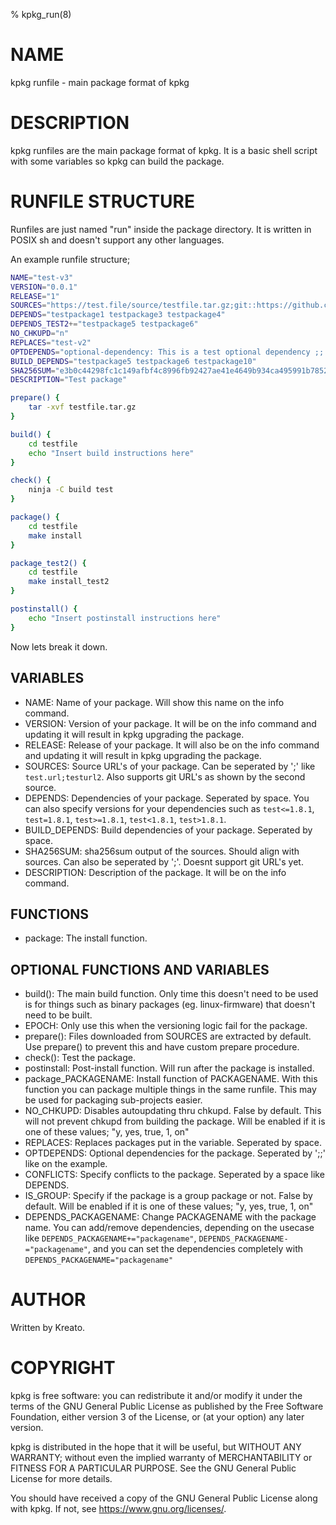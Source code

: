 % kpkg_run(8)

# NAME
kpkg runfile - main package format of kpkg

# DESCRIPTION
kpkg runfiles are the main package format of kpkg. It is a basic shell script with some variables so kpkg can build the package.

# RUNFILE STRUCTURE

Runfiles are just named "run" inside the package directory. It is written in POSIX sh and doesn't support any other languages.

An example runfile structure;

```sh
NAME="test-v3"
VERSION="0.0.1"
RELEASE="1"
SOURCES="https://test.file/source/testfile.tar.gz;git::https://github.com/kreatolinux/src::543ee30eda806029fa9ea16a1f9767eda7cab4d1"
DEPENDS="testpackage1 testpackage3 testpackage4"
DEPENDS_TEST2+="testpackage5 testpackage6"
NO_CHKUPD="n"
REPLACES="test-v2"
OPTDEPENDS="optional-dependency: This is a test optional dependency ;; optional-dependency-2: This is a second optional dependency."
BUILD_DEPENDS="testpackage5 testpackage6 testpackage10"
SHA256SUM="e3b0c44298fc1c149afbf4c8996fb92427ae41e4649b934ca495991b7852b855"
DESCRIPTION="Test package"

prepare() {
    tar -xvf testfile.tar.gz
}

build() {
    cd testfile
    echo "Insert build instructions here"
}

check() {
    ninja -C build test
}

package() {
    cd testfile
    make install
}

package_test2() {
    cd testfile
    make install_test2
}

postinstall() {
    echo "Insert postinstall instructions here"
}
```
Now lets break it down.

## VARIABLES
* NAME: Name of your package. Will show this name on the info command.
* VERSION: Version of your package. It will be on the info command and updating it will result in kpkg upgrading the package.
* RELEASE: Release of your package. It will also be on the info command and updating it will result in kpkg upgrading the package.
* SOURCES: Source URL's of your package. Can be seperated by ';' like `test.url;testurl2`. Also supports git URL's as shown by the second source.
* DEPENDS: Dependencies of your package. Seperated by space. You can also specify versions for your dependencies such as `test<=1.8.1`, `test=1.8.1`, `test>=1.8.1`, `test<1.8.1`, `test>1.8.1`.
* BUILD_DEPENDS: Build dependencies of your package. Seperated by space. 
* SHA256SUM: sha256sum output of the sources. Should align with sources. Can also be seperated by ';'. Doesnt support git URL's yet.
* DESCRIPTION: Description of the package. It will be on the info command.

## FUNCTIONS
* package: The install function.

## OPTIONAL FUNCTIONS AND VARIABLES
* build(): The main build function. Only time this doesn't need to be used is for things such as binary packages (eg. linux-firmware) that doesn't need to be built.
* EPOCH: Only use this when the versioning logic fail for the package.
* prepare(): Files downloaded from SOURCES are extracted by default. Use prepare() to prevent this and have custom prepare procedure.
* check(): Test the package.
* postinstall: Post-install function. Will run after the package is installed.
* package_PACKAGENAME: Install function of PACKAGENAME. With this function you can package multiple things in the same runfile. This may be used for packaging sub-projects easier.
* NO_CHKUPD: Disables autoupdating thru chkupd. False by default. This will not prevent chkupd from building the package. Will be enabled if it is one of these values; "y, yes, true, 1, on"
* REPLACES: Replaces packages put in the variable. Seperated by space.
* OPTDEPENDS: Optional dependencies for the package. Seperated by ';;' like on the example. 
* CONFLICTS: Specify conflicts to the package. Seperated by a space like DEPENDS. 
* IS_GROUP: Specify if the package is a group package or not. False by default. Will be enabled if it is one of these values; "y, yes, true, 1, on"
* DEPENDS_PACKAGENAME: Change PACKAGENAME with the package name. You can add/remove dependencies, depending on the usecase like `DEPENDS_PACKAGENAME+="packagename"`, `DEPENDS_PACKAGENAME-="packagename"`, and you can set the dependencies completely with `DEPENDS_PACKAGENAME="packagename"` 

# AUTHOR
Written by Kreato.

# COPYRIGHT
kpkg is free software: you can redistribute it and/or modify
it under the terms of the GNU General Public License as published by
the Free Software Foundation, either version 3 of the License, or
(at your option) any later version.

kpkg is distributed in the hope that it will be useful,
but WITHOUT ANY WARRANTY; without even the implied warranty of
MERCHANTABILITY or FITNESS FOR A PARTICULAR PURPOSE.  See the
GNU General Public License for more details.

You should have received a copy of the GNU General Public License
along with kpkg.  If not, see <https://www.gnu.org/licenses/>.
